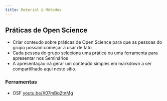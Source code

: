 ```yaml
---
title: Material & Métodos
---
```



## Práticas de Open Science

- Criar conteudo sobre práticas de Open Science para que as pessoas do grupo possam começar a usar de fato
- Cada pessoa do grupo seleciona uma prática ou uma ferramenta para apresentar nos Seminários
- A apresentação irá gerar um conteúdo simples em markdown a ser compartilhado aqui neste sítio.


### Ferramentas

- OSF [youtu.be/X07mBq2tnMg](https://youtu.be/X07mBq2tnMg)


